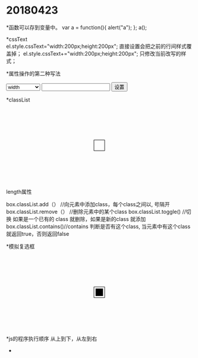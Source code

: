 # 20180423
*函数可以存到变量中。
var a = function(){
	alert("a");
};
    a();	

*cssText  
el.style.cssText="width:200px;height:200px"; 直接设置会把之前的行间样式覆盖掉；
el.style.cssText+="width:200px;height:200px"; 只修改当前改写的样式； 

*属性操作的第二种写法
<body>
<div>
    <select>
        <option>width</option>
        <option>height</option>
        <option>background</option>
    </select>
    <input type="text" name="" value=""/>
    <input class="btn" type="button" value="设置"/>
    <div class="box"></div>
</div>
<script>
    var select=document.querySelector("select");
    var inp=document.querySelector("input");
    var box=document.querySelector(".box");
    var btn=document.querySelector(".btn");
    /*
     var sel=select.value;  写在事件外面的话，代码在执行之前值就会被清空，所以代码不执行
     var val=inp.value;
   */
    btn.onclick=function(){
        var sel=select.value;
        var val=inp.value;
        box.style[sel]=val;
    };
    /*
     使用 . 操作属性时，属性名不能用变量
     如果 属性名 是一个变量调用 请用 第二种写法 []

     [] 属性操作第二种写法，在[] 接收是个字符串
     */
</script>
</body>

*classList
<div id="box" class="box2 box3 box4"></div>
<script type="text/javascript">
var box = document.querySelector('#box');
console.log(box.classList[2]);
</script>

length属性

box.classList.add（） //向元素中添加class，每个class之间以, 号隔开
box.classList.remove（） //删除元素中的某个class
box.classList.toggle()   //切换 如果是一个已有的 class 就删除，如果是新的class 就添加
box.classList.contains()//contains 判断是否有这个class, 当元素中有这个class 就返回true，否则返回false

*模拟复选框
<style type="text/css">
		#box {
			margin: 100px auto; 
			width: 20px;
			height: 20px;
			border: 1px solid #000;
			padding: 4px;
			background-clip: content-box;
		}
		.checked {
			background: #000;
		}
   </style>
</head>
<body>
<div id="box" class="checked"></div>
<script type="text/javascript">
var box = document.querySelector('#box');
box.onclick = function(){
	box.classList.toggle("checked")
};
</script>
</body>

*js的程序执行顺序
从上到下，从左到右

*

